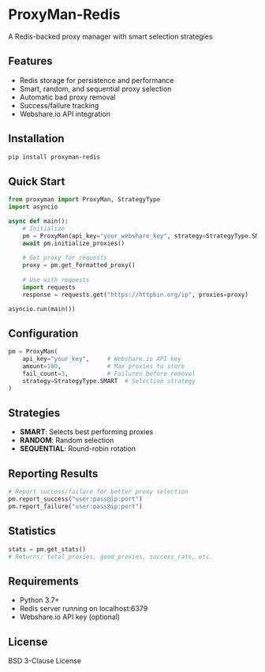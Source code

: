 # ProxyMan-Redis 

A Redis-backed proxy manager with smart selection strategies

## Features

- Redis storage for persistence and performance
- Smart, random, and sequential proxy selection
- Automatic bad proxy removal
- Success/failure tracking
- Webshare.io API integration

## Installation

```bash
pip install proxyman-redis
```

## Quick Start

```python
from proxyman import ProxyMan, StrategyType
import asyncio

async def main():
    # Initialize
    pm = ProxyMan(api_key="your_webshare_key", strategy=StrategyType.SMART)
    await pm.initialize_proxies()
    
    # Get proxy for requests
    proxy = pm.get_formatted_proxy()
    
    # Use with requests
    import requests
    response = requests.get("https://httpbin.org/ip", proxies=proxy)

asyncio.run(main())
```

## Configuration

```python
pm = ProxyMan(
    api_key="your_key",     # Webshare.io API key
    amount=100,             # Max proxies to store
    fail_count=3,           # Failures before removal
    strategy=StrategyType.SMART  # Selection strategy
)
```

## Strategies

- **SMART**: Selects best performing proxies
- **RANDOM**: Random selection
- **SEQUENTIAL**: Round-robin rotation

## Reporting Results

```python
# Report success/failure for better proxy selection
pm.report_success("user:pass@ip:port")
pm.report_failure("user:pass@ip:port")
```

## Statistics

```python
stats = pm.get_stats()
# Returns: total_proxies, good_proxies, success_rate, etc.
```

## Requirements

- Python 3.7+
- Redis server running on localhost:6379
- Webshare.io API key (optional)

## License

BSD 3-Clause License